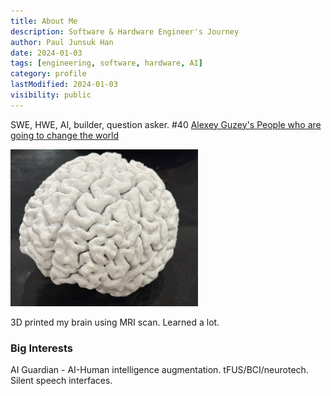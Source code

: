 ```yaml
---
title: About Me
description: Software & Hardware Engineer's Journey
author: Paul Junsuk Han
date: 2024-01-03
tags: [engineering, software, hardware, AI]
category: profile
lastModified: 2024-01-03
visibility: public
---
```


<!--
SEO Keywords:
software engineer, hardware engineer, full stack developer, AI engineer, machine learning engineer,
technical architect, system design, neural networks, hardware optimization, engineering philosophy,
Paul Han, Paul Junsuk Han, software development, hardware development, engineering principles
-->

SWE, HWE, AI, builder, question asker. #40 <a href="https://guzey.com/people/" target="_blank">Alexey Guzey's People who are going to change the world</a>

<!--
Core competencies: software, hardware design, distributed systems, machine learning
scalable solutions, performance optimization, technical leadership
-->




<div class="markdown-figure" style="width: 300px; margin: 0;">

![3D printed brain](/assets/images/image.png "3D printed from my MRI AI segmentation")

</div>

3D printed my brain using MRI scan. Learned a lot.

<!--
Research areas: neural network optimization, hardware acceleration, 
AI model compression, efficient inference, edge computing, embedded AI
-->




<h3>Big Interests</h3>
AI Guardian - AI-Human intelligence augmentation. tFUS/BCI/neurotech. Silent speech interfaces.